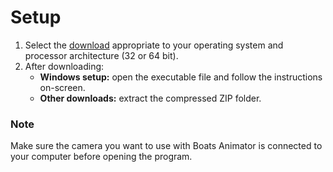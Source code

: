 # Setup
1. Select the [download](https://github.com/BoatsAreRockable/animator/releases) appropriate to your operating system and processor architecture (32 or 64 bit).
2. After downloading:
    * **Windows setup:** open the executable file and follow the instructions on-screen.
    * **Other downloads:** extract the compressed ZIP folder.

### Note
Make sure the camera you want to use with Boats Animator is connected to your computer before opening the program.
